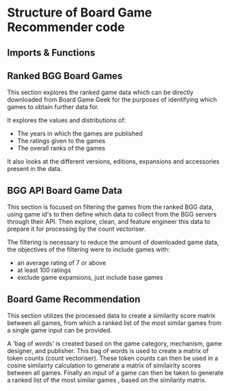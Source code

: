 # Structure of Board Game Recommender code

## Imports & Functions

## Ranked BGG Board Games
This section explores the ranked game data which can be directly downloaded from Board Game Geek for the purposes of identifying which games to obtain further data for.

It explores the values and distributions of:
- The years in which the games are published
- The ratings given to the games
- The overall ranks of the games

It also looks at the different versions, editions, expansions and accessories present in the data.

## BGG API Board Game Data
This section is focused on filtering the games from the ranked BGG data, using game id's to then define which data to collect from the BGG servers through their API. 
Then explore, clean, and feature engineer this data to prepare it for processing by the count vectoriser.

The filtering is necessary to reduce the amount of downloaded game data, the objectives of the filtering were to include games with:
- an average rating of 7 or above
- at least 100 ratings
- exclude game expansions, just include base games

## Board Game Recommendation
This section utilizes the processed data to create a similarity score matrix between all games, from which a ranked list of the most similar games from a single game input can be provided.

A 'bag of words' is created based on the game category, mechanism, game designer, and publisher.
This bag of words is used to create a matrix of token counts (count vectoriser).
These token counts can then be used in a cosine similairty calculation to generate a matrix of similairity scores between all games.
Finally an input of a game can then be taken to generate a ranked list of the most similar games , based on the similarity matrix.
